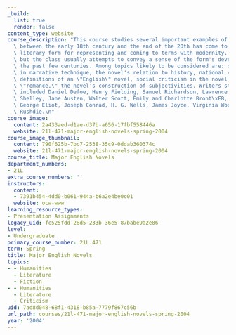 ```yaml
---
_build:
  list: true
  render: false
content_type: website
course_description: "This course studies several important examples of the genre that\
  \ between the early 18th century and the end of the 20th has come to seem the definitive\
  \ literary form for representing and coming to terms with modernity. Syllabi vary,\
  \ but the class usually attempts to convey a sense of the form's development over\
  \ the past few centuries. Among topics likely to be considered are: developments\
  \ in narrative technique, the novel's relation to history, national versus linguistic\
  \ definitions of an \"English\" novel, social criticism in the novel, realism versus\
  \ \"romance,\" the novel's construction of subjectivities. Writers studied have\
  \ included Daniel Defoe, Henry Fielding, Samuel Richardson, Lawrence Sterne, Mary\
  \ Shelley, Jane Austen, Walter Scott, Emily and Charlotte Bront\xEB, Charles Dickens,\
  \ George Eliot, Joseph Conrad, H. G. Wells, James Joyce, Virginia Woolf, Salman\
  \ Rushdie.\n"
course_image:
  content: 2a433aed-d1ae-d37b-a656-17fbf558446a
  website: 21l-471-major-english-novels-spring-2004
course_image_thumbnail:
  content: 790f625b-7bc7-2538-35c9-0ddab360374c
  website: 21l-471-major-english-novels-spring-2004
course_title: Major English Novels
department_numbers:
- 21L
extra_course_numbers: ''
instructors:
  content:
  - 7391b454-4dd0-b061-944a-b6a2e4be0c01
  website: ocw-www
learning_resource_types:
- Presentation Assignments
legacy_uid: fc525fdd-28d5-233b-36e5-87babe9a2e86
level:
- Undergraduate
primary_course_number: 21L.471
term: Spring
title: Major English Novels
topics:
- - Humanities
  - Literature
  - Fiction
- - Humanities
  - Literature
  - Criticism
uid: 7ad8d048-68f1-4318-b85a-7779f867c56b
url_path: courses/21l-471-major-english-novels-spring-2004
year: '2004'
---
```

